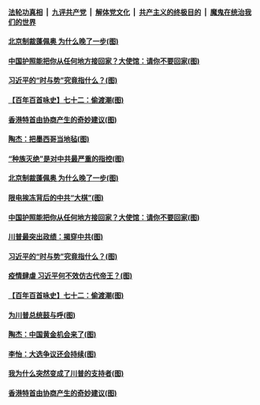 ####  [法轮功真相](../../../../basic/blob/master/README.md?t=01211131) &nbsp;|&nbsp; [九评共产党](../../../../9ping.md/blob/master/README.md?t=01211131) &nbsp;|&nbsp; [解体党文化](../../../../jtdwh.md/blob/master/README.md?t=01211131)  &nbsp;|&nbsp; [共产主义的终极目的](../../../../gczydzjmd.md/blob/master/README.md?t=01211131) &nbsp;|&nbsp; [魔鬼在统治我们的世界](../../../../mgztzwmdsj.md/blob/master/README.md?t=01211131) 

#### [北京制裁蓬佩奥 为什么晚了一步(图)](../pages/p4/959820.md?t=01211131) 

#### [中国护照能把你从任何地方接回家？大使馆：请你不要回家(图)](../pages/p4/959674.md?t=01211131) 

#### [习近平的“时与势”究竟指什么？(图)](../pages/p4/959662.md?t=01211131) 

#### [【百年百首咏史】七十二：偷渡潮(图)](../pages/p4/959658.md?t=01211131) 


#### [香港特首由协商产生的奇妙建议(图)](../pages/p4/959537.md?t=01211131) 

#### [陶杰：把墨西哥当地毡(图)](../pages/p4/959827.md?t=01211131) 

#### [“种族灭绝”是对中共最严重的指控(图)](../pages/p4/959823.md?t=01211131) 

#### [北京制裁蓬佩奥 为什么晚了一步(图)](../pages/p4/959820.md?t=01211131) 




#### [限电挨冻背后的中共“大棋”(图)](../pages/p4/959663.md?t=01211131) 

#### [中国护照能把你从任何地方接回家？大使馆：请你不要回家(图)](../pages/p4/959674.md?t=01211131) 

#### [川普最突出政绩：揭穿中共(图)](../pages/p4/959672.md?t=01211131) 

#### [习近平的“时与势”究竟指什么？(图)](../pages/p4/959662.md?t=01211131) 

#### [疫情肆虐 习近平何不效仿古代帝王？(图)](../pages/p4/959668.md?t=01211131) 

#### [【百年百首咏史】七十二：偷渡潮(图)](../pages/p4/959658.md?t=01211131) 



#### [为川普总统鼓与呼(图)](../pages/p4/959583.md?t=01211131) 

#### [陶杰：中国黄金机会来了(图)](../pages/p4/959540.md?t=01211131) 


#### [李怡：大选争议还会持续(图)](../pages/p4/959542.md?t=01211131) 

#### [我为什么突然变成了川普的支持者(图)](../pages/p4/959538.md?t=01211131) 

#### [香港特首由协商产生的奇妙建议(图)](../pages/p4/959537.md?t=01211131) 

